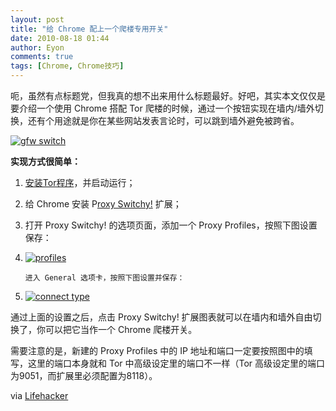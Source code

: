 ```yaml
---
layout: post
title: "给 Chrome 配上一个爬楼专用开关"
date: 2010-08-18 01:44
author: Eyon
comments: true
tags: [Chrome, Chrome技巧]
---
```

呃，虽然有点标题党，但我真的想不出来用什么标题最好。好吧，其实本文仅仅是要介绍一个使用 Chrome 搭配 Tor 爬楼的时候，通过一个按钮实现在墙内/墙外切换，还有个用途就是你在某些网站发表言论时，可以跳到墙外避免被跨省。

<a href="http://img.chromi.org/2010/08/gfw-switch.png">![](http://img.chromi.org/2010/08/gfw-switch-550x306.png "gfw switch")</a>

**实现方式很简单：**


1.  [安装Tor程序](https://www.torproject.org/easy-download.html.en)，并启动运行；
2.  给 Chrome 安装  P[roxy Switchy!](https://chrome.google.com/extensions/detail/caehdcpeofiiigpdhbabniblemipncjj) 扩展；
3.  打开 Proxy Switchy! 的选项页面，添加一个 Proxy Profiles，按照下图设置保存：
4.  <a href="http://img.chromi.org/2010/08/profiles.png">![](http://img.chromi.org/2010/08/profiles-550x287.png "profiles")</a>

    	进入 General 选项卡，按照下图设置并保存：
5.  <a href="http://img.chromi.org/2010/08/connect-type.png">![](http://img.chromi.org/2010/08/connect-type-550x228.png "connect type")</a>

    
通过上面的设置之后，点击 Proxy Switchy! 扩展图表就可以在墙内和墙外自由切换了，你可以把它当作一个 Chrome 爬楼开关。

需要注意的是，新建的 Proxy Profiles 中的 IP 地址和端口一定要按照图中的填写，这里的端口本身就和 Tor 中高级设定里的端口不一样（Tor 高级设定里的端口为9051，而扩展里必须配置为8118）。

via [Lifehacker](http://lifehacker.com/5614732/create-a-tor-button-in-chrome-for-on+demand-anonymous-browsing)
